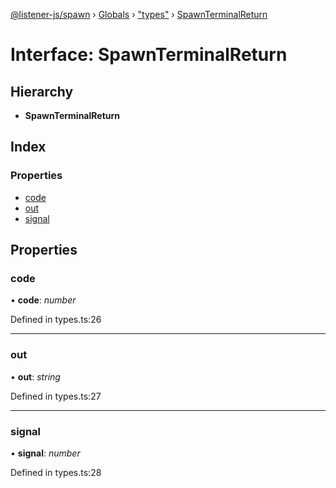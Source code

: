 [@listener-js/spawn](../README.md) › [Globals](../globals.md) › ["types"](../modules/_types_.md) › [SpawnTerminalReturn](_types_.spawnterminalreturn.md)

# Interface: SpawnTerminalReturn

## Hierarchy

* **SpawnTerminalReturn**

## Index

### Properties

* [code](_types_.spawnterminalreturn.md#code)
* [out](_types_.spawnterminalreturn.md#out)
* [signal](_types_.spawnterminalreturn.md#signal)

## Properties

###  code

• **code**: *number*

Defined in types.ts:26

___

###  out

• **out**: *string*

Defined in types.ts:27

___

###  signal

• **signal**: *number*

Defined in types.ts:28

